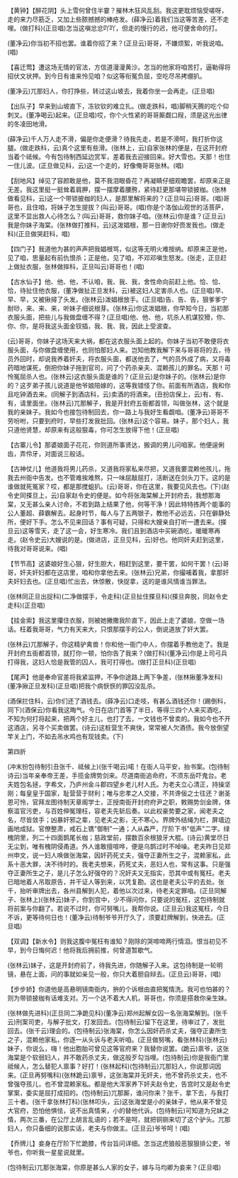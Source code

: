 <!-- { "loadSidebar": true } -->
【黄钟】【醉花阴】头上雪何曾住半霎？摧林木狂风乱刮。我这更耽烦恼受嗟呀，走的来力尽筋乏，又加上些脓撼撼的棒疮发。(薛净云)着我们当这等苦差，还不走哩。(做打科)(正旦唱)怎当这嗔忿忿吖吖，但走的慢行的迟，他可便舍命的打。

(董净云)你当初不招也罢。谁着你招了来？(正旦云)哥哥，不嫌烦絮，听我说咱。(唱)

【喜迁莺】遭这场无情的官法，方信道漫漫黄沙。怎当的他家将咱苦打，逼勒得将招伏文状押。到今日有谁来怜见咱？似这等衔冤负屈，空吃尽吊拷绷扒。

(董净云)兀那妇人，你打挣些，转过这山坡去，我着你坐一会再走。(正旦唱)

【出队子】早来到山坡直下，冻钦钦的难立扎。(做走跌科，唱)脚稍天腾的吃个仰刺叉。(董净喝云)起来。(正旦唱)哎，你个火性紧的哥哥厮觑口叚，须是这光出律的冬凌田地滑。

(薛净云)千人万人走不滑，偏是你走便滑？待我先走，若是不滑呵，我打折你这腿。(做走跌科，云)真个这里有些滑。(张林上，云)自家张林的便是，在这开封府当着个祗候。今有包待制西延边赏军，差着我去迎接回来。好大雪也。天那！也住一住儿波。(正旦做见科，云)这一个走的，好像俺哥哥张林。(唱)

【刮地风】绰见了容颜敢是他，莫不我泪眼昏花？再凝睛仔细观瞻罢，却原来正是无差。我这里挺一挺耸着肩胛，摆一摆摩着腰胯，紧待赶更那堪带锁披枷。(张林做看见科，云)这一个带锁披枷的妇人，是那里解将来的？(正旦叫云)哥哥。(唱)哥哥也，且住咱，将妹子怎生提拔？(叫云)哥哥。(唱)你是个洛伽山观世的活菩萨，这里不显出救人心待怎么？(叫云)哥哥，救你妹子咱。(张林云)你是谁？(正旦云)我是你妹子海棠。(张林做打推科，云)这泼娼根，那一日谢你好赍发我也。(做走科)(正旦做哭赶科，唱)

【四门子】我道他为甚的声声把我娼根骂，似这等无明火难按纳。却原来正是他，见了咱，思量起有前仇恨杀；正是他，见了咱，不邓邓嗔生怒发。(张走，正旦赶上做扯衣服，张林做摔科，正旦叫云)哥哥也！(唱)

【古水仙子】他、他、他，不认咱，我、我、我，舍性命向前赶上他。恰、恰、恰，待扯住他衣服，(董净做扯正旦发科，云)被这妇人定害杀人也。(正旦唱)早、早、早，又被揪撏了头发。(张林云)泼娼根放手。(正旦唱)告、告、告，狠爹爹宁耐唦，来、来、来，听妹子细说根芽。(张林云)你这泼娼根，你早知今日，当初那衣服头面，把些儿与我做盘缠不得？(正旦唱)他、他、他，坑杀人机谋狡猾，你、你、你，是将我这头面金钗插，我、我、我，因此上受波查。

(云)哥哥，你妹子这场天来大祸，都在这衣服头面上起的。你妹子当初不敢便将衣服头面，与你做盘缠使用，也则怕那妇人来。岂知他教我解下来与哥哥将的去，待员外回时，却说我养着奸夫，将衣服头面，都送他去了，气的员外成了病，又将毒药暗地谋死，倒把你妹子拖到官司，问了个药杀亲夫、混赖孩儿的罪名。天那！可怜冤屈杀人也。(张林云)这衣服头面是谁的？(正旦云)是你妹子的。(张林云)是你的？这歹弟子孩儿说道是他爷娘陪嫁的，这等我错怪了你。前面有所酒店，我和你且吃钟酒去来。(同解子到酒店科，云)卖酒的将酒来。(丑扮店保上，云)有、有、有，请里面坐。(张林云)兀那解子，我是开封府五衙都首领，叫做张林，这个就是我的亲妹子。我如今也接包待制回去，你一路上与我好生看觑咱。(董净云)哥哥不劳吩咐，只要到府时，早些打发我批回。(张林云)这个容易。妹子，那个妇人，我只道他贤慧，却原来有这般狠毒，你可怎生放得下他！(正旦唱)

【古寨儿令】那婆娘面子花花，你则道所事贤达，搬调的男儿问咱家。他便逞俐齿，弄伶牙，对面说三般话。

【古神仗儿】他道我将男儿药杀，又道我将家私来尽把，又道我要混赖他孩儿，拖我去州衙中告发。也不管难挨难熬，只一味屈敲屈打，活断送在剑头刀下。这的是谁做就死冤家？哎，都是那搅蛆扒。(云)哥哥，你在这里，我要见风去也。(下)(赵令史同搽旦上，云)自家赵令史的便是。如今将张海棠解上开封府去，我想那海棠，又无甚么亲人讨命，不若到路上结果了他，何等干净！因此特特拣两个能事的公人董超、薛霸解去。起身时节，每人与了五两银子，教他不必远去，只在僻静处所，便好下手。怎么不见来回话？事有可疑，只得和大嫂亲自打听一遭去来。(搽旦云)这等雪天，走了这一会，好生寒冷。我们且到酒店中买碗酒吃，暖暖寒再走。(赵令史云)大嫂说的是。(做进店，正旦见科，云)好也。他同奸夫赶到这里，待我对哥哥说来。(唱)

【节节高】这婆娘好生心狠，好生胆大，相赶到这里，要干罢，如何干罢！(云)哥哥，奸夫奸妇都在这店里，咱和你拿他去来。(张林云)兄弟，你撮哺着我，拿那奸夫奸妇去也。(正旦唱)忙出去，休惊散，快捉拿，这的是谁风情谁当罪法。

(张林同正旦出捉科)(二净做摆手，令走科)(正旦扯住搽旦科)(搽旦奔脱，同赵令史走科)(正旦唱)

【挂金索】我这里攥住衣服，则被她撇撒我阶直下，因此上走了婆娘，空做一场话。枉着我哥哥，气力有天来大，只恨那摆手的公人，倒说道放了奸大罢。

(张林云)兀那解子，你这精驴禽兽！你和他一衙门中人，你摆着手教他走了。我是开封府五衙都首领，就打你一顿，怕你告了我来？(做打科)(董净云)你是上司弓兵打得我，这妇人恰是我管的囚人，我可打得也。(做打正旦科)(正旦唱)

【尾声】他是奉命官差将我紧监押，不争你途路上两下争差，(张林揪董净发科)(董净揪正旦发科)(正旦唱)把我个病恹恹的罪囚没乱杀。

(酒保拦住科，云)你们还了酒钱去。(薛净云)口走吱，有甚么酒钱还你！(踢倒科，同下)(酒保云)你看我这晦气。今日在店门首等了半日，等得三四个人来买酒吃，不知为何打将起来，把两个好主儿，也打了去，一文钱也不曾卖的。我如今也不开这酒店，另寻个买卖做罢。(诗云)这桩营生不爽快，常常被人欠酒债。我今放倒望竿关上门，不如去吊水鸡也有现钱卖。(下)

第四折

(冲末扮包待制引丑张千、祗候上)(张千喝云)喏！在衙人马平安，抬书案。(包待制诗云)当年亲奉帝王差，手揽金牌势剑来。尽道南衙追命府，不须东岳吓鬼台。老夫姓包名拯，字希文，乃庐州金斗郡四望乡老儿村人氏。为老夫立心清正，持操坚刚；每皇皇于国家，耻营营于财利；唯与忠孝之人交接，不共谗佞之士往还？谢圣恩可怜，官拜龙图待制天章阁学士，正授南衙开封府府尹之职，敕赐势剑金牌，体察滥官污吏，与百姓伸冤理枉，容老夫先斩后奏。以此权豪势要之家，闻老夫之名，尽皆敛手；凶暴奸邪之辈，见老夫之影，无不寒心。界牌外结绳为栏，屏墙边画地成狱。官僚整肃，戒石上镌"御制"一通；人从森严，厅阶下书"低声"二字。绿槐阴里，列二十四面鹊尾长枷；慈政堂前，摆数百余根狼牙大棍。(诗云)黄堂尽日无尘到，唯有槐阴侵甬道。外人谁敢擅喧哗，便是乌鹊过时不啅噪。老夫昨日见郑州申文，说一妇人唤做张海棠，因奸药死丈夫，强夺正妻所生之子，混赖家私，此系十恶大罪，决不待时的。我老夫想来，药死丈夫，恶妇人也，常有这事。只是强夺正妻所生之子，是儿子怎么好强夺的？况奸夫又无指实，恐其中或有冤枉。老夫已暗地着人吊取原告，并干证人等到来，以凭复勘。这也是老夫公平的去处。张千，抬听审牌出去，各州县解到人犯，着他以次过来，待老夫定罪咱。(正旦同解子、张林上)(张林云)妹子，你到宫中，少不得问你，只要说的冤枉，这包待制就将前案与你翻了。若说不过时，你可努嘴儿，我帮你说。(正旦云)我这冤枉，今日不诉，更等待何日也！(董净云)待制爷爷开厅久了，须要赶牌解到，快进去。(正旦唱)

【双调】【新水令】则我这腹中冤枉有谁知？刚除的哭啼啼两行情泪。恨当初见不早，到今日悔何迟！他将我后拥前推，何曾道暂歇气。

(张林云)妹子，这是开封府前了，待我先进，你随解子入来。这包待制是一轮明镜，悬在上面，问的事就如亲见一般，你只大着胆自辩去。(正旦云)哥哥，(唱)

【步步娇】你道他是高悬明镜南衙内，拚的个诉根由直把冤情洗。我可也怕甚的？则为带锁披枷有话难支对。万一个达不着大人机，哥哥也，你须是搭救你亲生妹。

(张林做先进科)(正旦同二净跪见科)(董净云)郑州起解女囚一名张海棠解到。(张千云)刑案司吏，与解子批文，打发回去。(包待制云)留下在这里，待审过了，发批回去。(张千云)理会的。(包待制云)张海棠，你怎么因奸药杀丈夫，强夺正妻所生之子，混赖他家私，你逐一从头诉与老夫听咱。(正旦做努嘴，看张林科)(张林云)妹子，你说么，嗨！他出胞胎可曾见这等官府来？我替你说罢。(跪云)禀爷，这张海棠是个软弱妇人，并不敢药杀丈夫，做这般歹勾当哩。(包待制云)你是我衙门里祗候人，怎么替犯人禀事？好打！(张林起科)(包待制云)兀那妇人，你说那词因来。(正旦再努嘴科)(张林跪云)禀爷，这张海棠并无奸夫，他不曾药杀丈夫，也不曾强夺孩儿，也不曾混赖家私。都是他大浑家养下奸夫赵令史，告宫时又是赵令史掌案，委实是屈打成招的。(包待制云)兀那厮，谁问你来？张千，拿下去，与我打三十者。(张千拿张林打科)(张林叩头，云)这张海堂是小的亲妹子，他从来不曾见大官府，恐怕他惧怯，说不出真情来，小的替他代诉。(包待制云)可知道为兄妹之情，两次三番，在公厅上胡言乱语的；若不是呵，就把铜铡来切了这个驴头。兀那妇人，你只备细的说那实话，老夫与你做主。(正旦云)爷爷呵！(唱)

【乔牌儿】妾身在厅阶下忙跪膝，传台旨问详细。怎当这虎狼般恶狠狠排公吏，爷爷也，你听我一星星说就里。

(包待制云)兀那张海棠，你原是甚么人家的女子，嫁与马均卿为妾来？(正旦唱)

